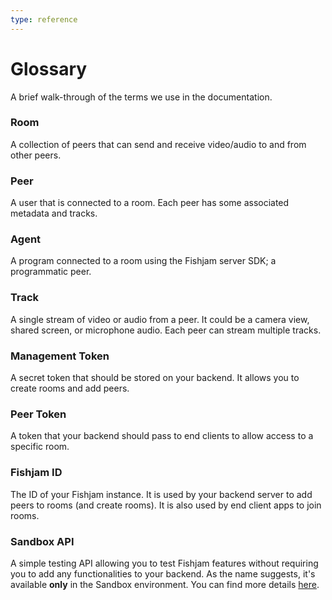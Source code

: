 ```yaml
---
type: reference
---
```


# Glossary

A brief walk-through of the terms we use in the documentation.

### Room

A collection of peers that can send and receive video/audio to and from other peers.

### Peer

A user that is connected to a room. Each peer has some associated metadata and tracks.

### Agent

A program connected to a room using the Fishjam server SDK; a programmatic peer.

### Track

A single stream of video or audio from a peer. It could be a camera view, shared screen, or microphone audio. Each peer can stream multiple tracks.

### Management Token

A secret token that should be stored on your backend. It allows you to create rooms and add peers.

### Peer Token

A token that your backend should pass to end clients to allow access to a specific room.

### Fishjam ID

The ID of your Fishjam instance. It is used by your backend server to add peers to rooms (and create rooms). It is also used by end client apps to join rooms.

### Sandbox API

A simple testing API allowing you to test Fishjam features without requiring you to add any functionalities to your backend. As the name suggests, it's available **only** in the Sandbox environment. You can find more details [here](/how-to/features/sandbox-api-testing).
